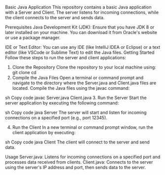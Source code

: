 Basic Java Application
This repository contains a basic Java application with a Server and Client. The server listens for incoming connections, while the client connects to the server and sends data.

Prerequisites
Java Development Kit (JDK): Ensure that you have JDK 8 or later installed on your machine. You can download it from Oracle's website or use a package manager.

IDE or Text Editor: You can use any IDE (like IntelliJ IDEA or Eclipse) or a text editor (like VSCode or Sublime Text) to edit the Java files.
Getting Started
Follow these steps to run the server and client applications:

1. Clone the Repository
   Clone the repository to your local machine using:
   git clone <repository-url>
   cd <repository-directory>
2. Compile the Java Files
Open a terminal or command prompt and navigate to the directory where the Server.java and Client.java files are located. Compile the Java files using the javac command:

sh
Copy code
javac Server.java Client.java
3. Run the Server
Start the server application by executing the following command:

sh
Copy code
java Server
The server will start and listen for incoming connections on a specified port (e.g., port 12345).

4. Run the Client
In a new terminal or command prompt window, run the client application by executing:

sh
Copy code
java Client
The client will connect to the server and send data.

Usage
Server.java: Listens for incoming connections on a specified port and processes data received from clients.
Client.java: Connects to the server using the server's IP address and port, then sends data to the server.
